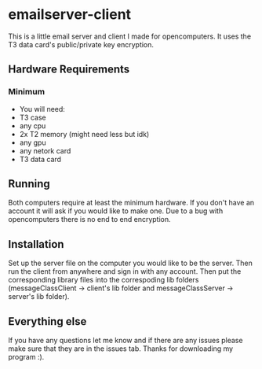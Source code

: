 # emailserver-client
This is a little email server and client I made for opencomputers.
It uses the T3 data card's public/private key encryption.

## Hardware Requirements
### Minimum
* You will need:
* T3 case
* any cpu
* 2x T2 memory (might need less but idk)
* any gpu
* any netork card
* T3 data card

## Running
Both computers require at least the minimum hardware.
If you don't have an account it will ask if you would like to make one.
Due to a bug with opencomputers there is no end to end encryption.

## Installation
Set up the server file on the computer you would like to be the server.
Then run the client from anywhere and sign in with any account.
Then put the corresponding library files into the correspoding lib folders (messageClassClient -> client's lib folder and messageClassServer -> server's lib folder).

## Everything else
If you have any questions let me know and if there are any issues please make sure that they are in the issues tab.
Thanks for downloading my program :).

